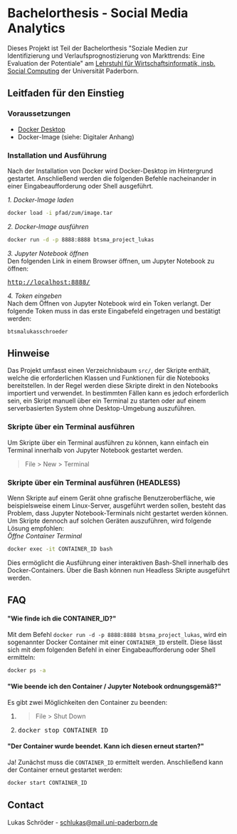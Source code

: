 # **Bachelorthesis - Social Media Analytics**

Dieses Projekt ist Teil der Bachelorthesis "Soziale Medien zur Identifizierung und Verlaufsprognostizierung von Markttrends: Eine Evaluation der Potentiale" am [Lehrstuhl für Wirtschaftsinformatik, insb. Social Computing](https://wiwi.uni-paderborn.de/dep3/trier) der Universität Paderborn.



## **Leitfaden für den Einstieg**


### Voraussetzungen

- [Docker Desktop](https://www.docker.com/products/docker-desktop/)
- Docker-Image (siehe: Digitaler Anhang)


### Installation und Ausführung
Nach der Installation von Docker wird Docker-Desktop im Hintergrund gestartet. Anschließend werden die folgenden Befehle nacheinander in einer Eingabeaufforderung oder Shell ausgeführt.

*1. Docker-Image laden*
```bash
docker load -i pfad/zum/image.tar
```

*2. Docker-Image ausführen*
```bash
docker run -d -p 8888:8888 btsma_project_lukas
```

*3. Jupyter Notebook öffnen*<br>
Den folgenden Link in einem Browser öffnen, um Jupyter Notebook zu öffnen:
<pre><a href="http://localhost:8888/">http://localhost:8888/</a></pre>

*4. Token eingeben*<br>
Nach dem Öffnen von Jupyter Notebook wird ein Token verlangt. Der folgende Token muss in das erste Eingabefeld eingetragen und bestätigt werden:
```
btsmalukasschroeder
```

## **Hinweise**
Das Projekt umfasst einen Verzeichnisbaum `src/`,  der Skripte enthält, welche die erforderlichen Klassen und Funktionen für die Notebooks bereitstellen. In der Regel werden diese Skripte direkt in den Notebooks importiert und verwendet. In bestimmten Fällen kann es jedoch erforderlich sein, ein Skript manuell über ein Terminal zu starten oder auf einem serverbasierten System ohne Desktop-Umgebung auszuführen.

### Skripte über ein Terminal ausführen
Um Skripte über ein Terminal ausführen zu können, kann einfach ein Terminal innerhalb von Jupyter Notebook gestartet werden. 
> File > New > Terminal

### Skripte über ein Terminal ausführen (HEADLESS)
Wenn Skripte auf einem Gerät ohne grafische Benutzeroberfläche, wie beispielsweise einem Linux-Server, ausgeführt werden sollen, besteht das Problem, dass Jupyter Notebook-Terminals nicht gestartet werden können. Um Skripte dennoch auf solchen Geräten auszuführen, wird folgende Lösung empfohlen:<br>
*Öffne Container Terminal*
```bash
docker exec -it CONTAINER_ID bash
```
Dies ermöglicht die Ausführung einer interaktiven Bash-Shell innerhalb des Docker-Containers. Über die Bash können nun Headless Skripte ausgeführt werden.



## **FAQ**

#### **"Wie finde ich die CONTAINER_ID?"**
Mit dem Befehl ```docker run -d -p 8888:8888 btsma_project_lukas```, wird ein sogenannter Docker Container mit einer `CONTAINER_ID` erstellt. Diese lässt sich mit dem folgenden Befehl in einer Eingabeaufforderung oder Shell ermitteln:
```bash
docker ps -a
```

#### **"Wie beende ich den Container / Jupyter Notebook ordnungsgemäß?"**
Es gibt zwei Möglichkeiten den Container zu beenden:
1. > File > Shut Down
2.  <pre>docker stop CONTAINER_ID</pre>

#### **"Der Container wurde beendet. Kann ich diesen erneut starten?"**
Ja! Zunächst muss die `CONTAINER_ID` ermittelt werden. Anschließend kann der Container erneut gestartet werden:
```bash
docker start CONTAINER_ID
```



## **Contact**

Lukas Schröder - schlukas@mail.uni-paderborn.de